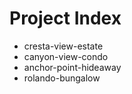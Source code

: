 # Project Index

- cresta-view-estate
- canyon-view-condo
- anchor-point-hideaway
- rolando-bungalow